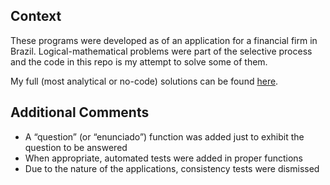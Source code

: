 ## Context

These programs were developed as of an application for a financial firm in Brazil.
Logical-mathematical problems were part of the selective process and the code in this repo is my attempt to solve some of them. 

My full (most analytical or no-code) solutions can be found [here](https://juan2cartesius.notion.site/Solu-o-dos-Problemas-4eb4f2681bc54919920d0a3a41b65b6a?pvs=4).

## Additional Comments

- A “question” (or “enunciado”) function was added just to exhibit the question to be answered
- When appropriate, automated tests were added in proper functions
- Due to the nature of the applications, consistency tests were dismissed
